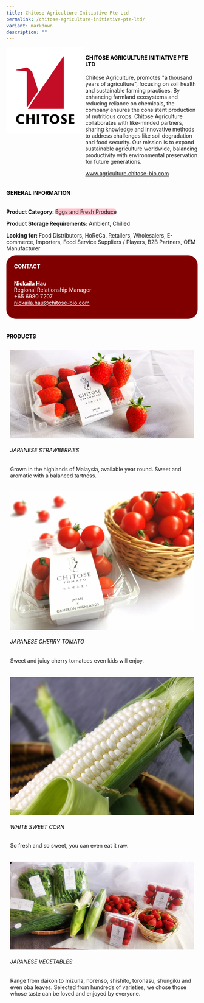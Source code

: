 ```yaml
---
title: Chitose Agriculture Initiative Pte Ltd
permalink: /chitose-agriculture-initiative-pte-ltd/
variant: markdown
description: ""
---
```

<div class="flex-paragraph">
	<div style="display: flex; flex-wrap: wrap;" class="flex-container">
		<div style="flex: 1 1 40%; display: block;" class="card sgds">
			<img src="/images/Chitose%20Agriculture/chitose_agriculture_logo.png">
		</div>
		<div style="flex: 1 1 58%; display: block; margin-left: 3px" class="card-sgds">
			<h4 style="text-transform: uppercase; color: black;"><b>Chitose Agriculture Initiative Pte Ltd</b></h4>
			<p>Chitose Agriculture, promotes "a thousand years of agriculture", focusing on soil health and sustainable farming practices. By enhancing farmland ecosystems and reducing reliance on chemicals, the company ensures the consistent production of nutritious crops. Chitose Agriculture collaborates with like-minded partners, sharing knowledge and innovative methods to address challenges like soil degradation and food security. Our mission is to expand sustainable agriculture worldwide, balancing productivity with environmental preservation for future generations.</p>
			<p><a target="_blank" href="https://www.agriculture.chitose-bio.com">www.agriculture.chitose-bio.com</a></p>
		</div>
	</div>
</div>

<h4 style="text-transform: uppercase; color: black;">
	<b>General Information</b>
</h4>
<div style="display: flex; flex-wrap: wrap;" class="flex-container">
	<div style="flex: 1 1 65%; display: block; align-self: stretch" class="card sgds">
		<div class="flex-paragraph">
			<p>
				<b>Product Category: </b>
				<span style="background-color: pink; border-radius: 10px;">Eggs and Fresh Produce</span>
			</p>
			<p>
				<b>Product Storage Requirements: </b>Ambient, Chilled
			</p>
			<p style="margin-bottom: 10px;">
				<b>Looking for: </b>Food Distributors, HoReCa, Retailers, Wholesalers, E-commerce, Importers, Food Service Suppliers / Players, B2B Partners, OEM Manufacturer
			</p>
		</div>
	</div>
	<div style="flex: 1 1 35%; padding: 10px; display: block; background-color: maroon; border-radius: 25px; align-self: center;" class="card sgds">
		<h4 style="color: white; margin-top: 10px; margin-left: 10px;">CONTACT</h4>
		<div class="flex-paragraph">
			<p style="padding: 10px; color: white;">
				<b>Nickaila Hau</b>
				<br>Regional Relationship Manager<br>+65 6980 7207<br>
				<a style="color: white;" href="mailto:nickaila.hau@chitose-bio.com">nickaila.hau@chitose-bio.com</a>
			</p>
		</div>
	</div>
</div>
<br>
<h4 style="text-transform: uppercase; color: black;">
	<b>Products</b>
</h4>
<div style="display: flex; flex-wrap: wrap;">
	<div style="flex: 1 1 47%; margin: 10px; display: block;" class="card sgds">
		<div style="display: block;" class="flex-image">
			<img src="/images/Chitose%20Agriculture/chitose_agriculture_product_01.jpg">
		</div>
		<div class="flex-paragraph">
			<h6 style="text-transform: uppercase; color: black;">Japanese Strawberries</h6>
			<p>Grown in the highlands of Malaysia, available year round. Sweet and aromatic with a balanced tartness.</p>
		</div>
	</div>
	<div style="flex: 1 1 47%; margin: 10px; display: block;" class="card sgds">
		<div style="display: block;" class="flex-image">
			<img src="/images/Chitose%20Agriculture/chitose_agriculture_product_02.jpg">
		</div>
		<div class="flex-paragraph">
			<h6 style="text-transform: uppercase; color: black;">Japanese Cherry Tomato</h6>
			<p>Sweet and juicy cherry tomatoes even kids will enjoy.</p>
		</div>
	</div>
	<div style="flex: 1 1 47%; margin: 10px; display: block;" class="card sgds">
		<div style="display: block;" class="flex-image">
			<img src="/images/Chitose%20Agriculture/chitose_agriculture_product_03.jpg">
		</div>
		<div class="flex-paragraph">
			<h6 style="text-transform: uppercase; color: black;">White Sweet Corn</h6>
			<p>So fresh and so sweet, you can even eat it raw.</p>
		</div>
	</div>
	<div style="flex: 1 1 47%; margin: 10px; display: block;" class="card sgds">
		<div style="display: block;" class="flex-image">
			<img src="/images/Chitose%20Agriculture/chitose_agriculture_product_04.jpg">
		</div>
		<div class="flex-paragraph">
			<h6 style="text-transform: uppercase; color: black;">Japanese Vegetables</h6>
			<p>Range from daikon to mizuna, horenso, shishito, toronasu, shungiku and even oba leaves. Selected from hundreds of varieties, we chose those whose taste can be loved and enjoyed by everyone.</p>
		</div>
	</div>
</div>